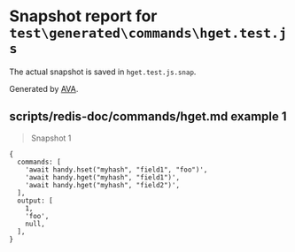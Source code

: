 # Snapshot report for `test\generated\commands\hget.test.js`

The actual snapshot is saved in `hget.test.js.snap`.

Generated by [AVA](https://ava.li).

## scripts/redis-doc/commands/hget.md example 1

> Snapshot 1

    {
      commands: [
        'await handy.hset("myhash", "field1", "foo")',
        'await handy.hget("myhash", "field1")',
        'await handy.hget("myhash", "field2")',
      ],
      output: [
        1,
        'foo',
        null,
      ],
    }
